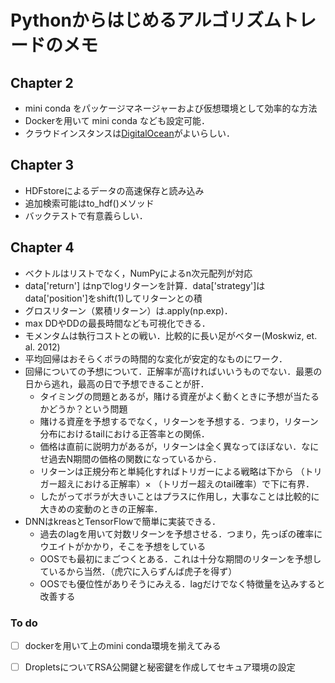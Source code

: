 # Pythonからはじめるアルゴリズムトレードのメモ
## Chapter 2
* mini conda をパッケージマネージャーおよび仮想環境として効率的な方法
* Dockerを用いて mini conda なども設定可能．
* クラウドインスタンスは[DigitalOcean](https://www.digitalocean.com/)がよいらしい．

## Chapter 3
* HDFstoreによるデータの高速保存と読み込み
* 追加検索可能はto_hdf()メソッド
* バックテストで有意義らしい．

## Chapter 4
* ベクトルはリストでなく，NumPyによるn次元配列が対応
* data['return'] はnpでlogリターンを計算．data['strategy']はdata['position']をshift(1)してリターンとの積
* グロスリターン（累積リターン）は.apply(np.exp)．
* max DDやDDの最長時間なども可視化できる．
* モメンタムは執行コストとの戦い．比較的に長い足がベター(Moskwiz, et. al. 2012)
* 平均回帰はおそらくボラの時間的な変化が安定的なものにワーク．
* 回帰についての予想について．正解率が高ければいいうものでない．最悪の日から逃れ，最高の日で予想できることが肝．
  * タイミングの問題とあるが，賭ける資産がよく動くときに予想が当たるかどうか？という問題
  * 賭ける資産を予想するでなく，リターンを予想する．つまり，リターン分布におけるtailにおける正答率との関係．
  * 価格は直前に説明力があるが，リターンは全く異なってほぼない．なにせ過去N期間の価格の関数になっているから．
  * リターンは正規分布と単純化すればトリガーによる戦略は下から （トリガー超えにおける正解率）× （トリガー超えのtail確率）で下に有界．
  * したがってボラが大きいことはプラスに作用し，大事なことは比較的に大きめの変動のときの正解率．
* DNNはkreasとTensorFlowで簡単に実装できる．
  * 過去のlagを用いて対数リターンを予想させる．つまり，先っぽの確率にウエイトがかかり，そこを予想をしている
  * OOSでも最初にまごつくとある．これは十分な期間のリターンを予想しているから当然．（虎穴に入らずんば虎子を得ず）
  * OOSでも優位性がありそうにみえる．lagだけでなく特徴量を込みすると改善する



### To do
- [ ] dockerを用いて上のmini conda環境を揃えてみる
- [ ] DropletsについてRSA公開鍵と秘密鍵を作成してセキュア環境の設定


